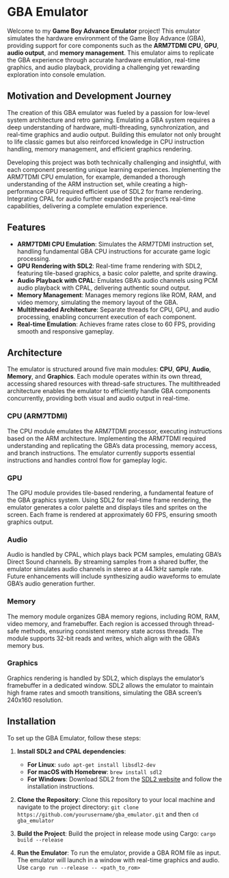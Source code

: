 # GBA Emulator

Welcome to my **Game Boy Advance Emulator** project! This emulator simulates the hardware environment of the Game Boy Advance (GBA), providing support for core components such as the **ARM7TDMI CPU**, **GPU**, **audio output**, and **memory management**. This emulator aims to replicate the GBA experience through accurate hardware emulation, real-time graphics, and audio playback, providing a challenging yet rewarding exploration into console emulation.

## Motivation and Development Journey

The creation of this GBA emulator was fueled by a passion for low-level system architecture and retro gaming. Emulating a GBA system requires a deep understanding of hardware, multi-threading, synchronization, and real-time graphics and audio output. Building this emulator not only brought to life classic games but also reinforced knowledge in CPU instruction handling, memory management, and efficient graphics rendering.

Developing this project was both technically challenging and insightful, with each component presenting unique learning experiences. Implementing the ARM7TDMI CPU emulation, for example, demanded a thorough understanding of the ARM instruction set, while creating a high-performance GPU required efficient use of SDL2 for frame rendering. Integrating CPAL for audio further expanded the project’s real-time capabilities, delivering a complete emulation experience.

## Features

- **ARM7TDMI CPU Emulation**: Simulates the ARM7TDMI instruction set, handling fundamental GBA CPU instructions for accurate game logic processing.
- **GPU Rendering with SDL2**: Real-time frame rendering with SDL2, featuring tile-based graphics, a basic color palette, and sprite drawing.
- **Audio Playback with CPAL**: Emulates GBA’s audio channels using PCM audio playback with CPAL, delivering authentic sound output.
- **Memory Management**: Manages memory regions like ROM, RAM, and video memory, simulating the memory layout of the GBA.
- **Multithreaded Architecture**: Separate threads for CPU, GPU, and audio processing, enabling concurrent execution of each component.
- **Real-time Emulation**: Achieves frame rates close to 60 FPS, providing smooth and responsive gameplay.

## Architecture

The emulator is structured around five main modules: **CPU**, **GPU**, **Audio**, **Memory**, and **Graphics**. Each module operates within its own thread, accessing shared resources with thread-safe structures. The multithreaded architecture enables the emulator to efficiently handle GBA components concurrently, providing both visual and audio output in real-time.

### CPU (ARM7TDMI)

The CPU module emulates the ARM7TDMI processor, executing instructions based on the ARM architecture. Implementing the ARM7TDMI required understanding and replicating the GBA’s data processing, memory access, and branch instructions. The emulator currently supports essential instructions and handles control flow for gameplay logic.

### GPU

The GPU module provides tile-based rendering, a fundamental feature of the GBA graphics system. Using SDL2 for real-time frame rendering, the emulator generates a color palette and displays tiles and sprites on the screen. Each frame is rendered at approximately 60 FPS, ensuring smooth graphics output.

### Audio

Audio is handled by CPAL, which plays back PCM samples, emulating GBA’s Direct Sound channels. By streaming samples from a shared buffer, the emulator simulates audio channels in stereo at a 44.1kHz sample rate. Future enhancements will include synthesizing audio waveforms to emulate GBA’s audio generation further.

### Memory

The memory module organizes GBA memory regions, including ROM, RAM, video memory, and framebuffer. Each region is accessed through thread-safe methods, ensuring consistent memory state across threads. The module supports 32-bit reads and writes, which align with the GBA’s memory bus.

### Graphics

Graphics rendering is handled by SDL2, which displays the emulator’s framebuffer in a dedicated window. SDL2 allows the emulator to maintain high frame rates and smooth transitions, simulating the GBA screen’s 240x160 resolution.

## Installation

To set up the GBA Emulator, follow these steps:

1. **Install SDL2 and CPAL dependencies**:

   - **For Linux**: `sudo apt-get install libsdl2-dev`
   - **For macOS with Homebrew**: `brew install sdl2`
   - **For Windows**: Download SDL2 from the [SDL2 website](https://www.libsdl.org/download-2.0.php) and follow the installation instructions.

2. **Clone the Repository**: Clone this repository to your local machine and navigate to the project directory: `git clone https://github.com/yourusername/gba_emulator.git` and then `cd gba_emulator`

3. **Build the Project**: Build the project in release mode using Cargo: `cargo build --release`

4. **Run the Emulator**: To run the emulator, provide a GBA ROM file as input. The emulator will launch in a window with real-time graphics and audio. Use `cargo run --release -- <path_to_rom>`

